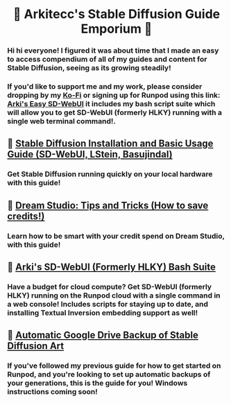 # <h1 align="center">📔 Arkitecc's Stable Diffusion Guide Emporium 📔</h1>

### Hi hi everyone! I figured it was about time that I made an easy to access compendium of all of my guides and content for Stable Diffusion, seeing as its growing steadily!

### If you'd like to support me and my work, please consider dropping by my [Ko-Fi](https://ko-fi.com/arkitecc) or signing up for Runpod using this link: [Arki's Easy SD-WebUI](https://runpod.io/gsc?template=2zlpsxev91&ref=borq1onw) it includes my bash script suite which will allow you to get SD-WebUI (formerly HLKY) running with a single web terminal command!.

## 📔 [Stable Diffusion Installation and Basic Usage Guide (SD-WebUI, LStein, Basujindal)](https://docs.google.com/document/d/1owAMJGe56sbocCdrv7IO8fM6I4NLqxZ2bJgfI7EsYAw/edit?usp=sharing) 
  ### Get Stable Diffusion running quickly on your local hardware with this guide!
  
## 📔 [Dream Studio: Tips and Tricks (How to save credits!)](https://docs.google.com/document/d/1p3xrhfFhe9FPqxMj0gJRCBctO1FBNeAcahkxd42q2v8/edit?usp=sharing)
  ### Learn how to be smart with your credit spend on Dream Studio, with this guide!
  
## 📔 [Arki's SD-WebUI (Formerly HLKY) Bash Suite](https://github.com/Arkitecc/sd-webui-bash-suite)
  ### Have a budget for cloud compute? Get SD-WebUI (formerly HLKY) running on the Runpod cloud with a single command in a web console! Includes scripts for staying up to date, and installing Textual Inversion embedding support as well!
  
  ## 📔 [Automatic Google Drive Backup of Stable Diffusion Art](https://docs.google.com/document/d/1wXrFKPq5wi4fK7y7Ww7ALf2yj1cVmJLbROO0b_u6y9A/edit?usp=sharing)
  ### If you've followed my previous guide for how to get started on Runpod, and you're looking to set up automatic backups of your generations, this is the guide for you! Windows instructions coming soon!
